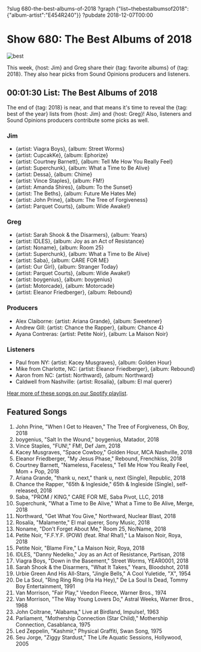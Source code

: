 ?slug 680-the-best-albums-of-2018
?graph {"list~thebestalbumsof2018":{"album-artist":"E454R240"}}
?pubdate 2018-12-07T00:00
# Show 680: The Best Albums of 2018

![best](//static.soundopinions.org/images/2018/best_albums.png)

This week, {host: Jim} and Greg share their {tag: favorite albums} of {tag: 2018}. They also hear picks from Sound Opinions producers and listeners.


## 00:01:30 List: The Best Albums of 2018

The end of {tag: 2018} is near, and that means it's time to reveal the {tag: best of the year} lists from {host: Jim} and {host: Greg}! Also, listeners and Sound Opinions producers contribute some picks as well.

### Jim
- {artist: Viagra Boys}, {album: Street Worms}
- {artist: CupcakKe}, {album: Ephorize}
- {artist: Courtney Barnett}, {album: Tell Me How You Really Feel}
- {artist: Superchunk}, {album: What a Time to Be Alive}
- {artist: Dessa}, {album: Chime}
- {artist: Vince Staples}, {album: FM!}
- {artist: Amanda Shires}, {album: To the Sunset}
- {artist: The Beths}, {album: Future Me Hates Me}
- {artist: John Prine}, {album: The Tree of Forgiveness}
- {artist: Parquet Courts}, {album: Wide Awake!}

### Greg
- {artist: Sarah Shook & the Disarmers}, {album: Years}
- {artist: IDLES}, {album: Joy as an Act of Resistance}
- {artist: Noname}, {album: Room 25}
- {artist: Superchunk}, {album: What a Time to Be Alive}
- {artist: Saba}, {album: CARE FOR ME}
- {artist: Our Girl}, {album: Stranger Today}
- {artist: Parquet Courts}, {album: Wide Awake!}
- {artist: boygenius}, {album: boygenius}
- {artist: Motorcade}, {album: Motorcade}
- {artist: Eleanor Friedberger}, {album: Rebound}

### Producers
- Alex Claiborne: {artist: Ariana Grande}, {album: Sweetener}
- Andrew Gill: {artist: Chance the Rapper}, {album: Chance 4}
- Ayana Contreras: {artist: Petite Noir}, {album: La Maison Noir}

### Listeners
- Paul from NY: {artist: Kacey Musgraves}, {album: Golden Hour}
- Mike from Charlotte, NC: {artist: Eleanor Friedberger}, {album: Rebound}
- Aaron from NC: {artist: Northward}, {album: Northward}
- Caldwell from Nashville: {artist: Rosalía}, {album: El mal querer}


[Hear more of these songs on our Spotify playlist](https://open.spotify.com/user/soundopinions/playlist/32f7AqDvbM1pryq1sg4kLy?si=aMsYYhgbTqCSNNaFyFQfKw).

## Featured Songs
1. John Prine, "When I Get to Heaven," The Tree of Forgiveness, Oh Boy, 2018
1. boygenius, "Salt In the Wound," boygenius, Matador, 2018
1. Vince Staples, "FUN!," FM!, Def Jam, 2018
1. Kacey Musgraves, "Space Cowboy," Golden Hour, MCA Nashville, 2018
1. Eleanor Friedberger, "My Jesus Phase," Rebound, Frenchkiss, 2018
1. Courtney Barnett, "Nameless, Faceless," Tell Me How You Really Feel, Mom + Pop, 2018
1. Ariana Grande, "thank u, next," thank u, next (Single), Republic, 2018
1. Chance the Rapper, "65th & Ingleside," 65th & Ingleside (Single), self-released, 2018
1. Saba, "PROM / KING," CARE FOR ME, Saba Pivot, LLC, 2018
1. Superchunk, "What a Time to Be Alive," What a Time to Be Alive, Merge, 2018
1. Northward, "Get What You Give," Northward, Nuclear Blast, 2018
1. Rosalía, "Malamente," El mal querer, Sony Music, 2018
1. Noname, "Don't Forget About Me," Room 25, No/Name, 2018
1. Petite Noir, "F.F.Y.F. (POW) (feat. Rha! Rha!)," La Maison Noir, Roya, 2018
1. Petite Noir, "Blame Fire," La Maison Noir, Roya, 2018
1. IDLES, "Danny Nedelko," Joy as an Act of Resistance, Partisan, 2018
1. Viagra Boys, "Down in the Basement," Street Worms, YEAR0001, 2018
1. Sarah Shook & the Disarmers, "What It Takes," Years, Bloodshot, 2018
1. Urbie Green And His All-Stars, "Jingle Bells," A Cool Yuletide, "X", 1954
1. De La Soul, "Ring Ring Ring (Ha Ha Hey)," De La Soul Is Dead, Tommy Boy Entertainment, 1991
1. Van Morrison, "Fair Play," Veedon Fleece, Warner Bros., 1974
1. Van Morrison, "The Way Young Lovers Do," Astral Weeks, Warner Bros., 1968
1. John Coltrane, "Alabama," Live at Birdland, Impulse!, 1963
1. Parliament, "Mothership Connection (Star Child)," Mothership Connection, Casablanca, 1975
1. Led Zeppelin, "Kashmir," Physical Graffiti, Swan Song, 1975
1. Seu Jorge, "Ziggy Stardust," The Life Aquatic Sessions, Hollywood, 2005
